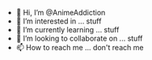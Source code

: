 - 👋 Hi, I’m @AnimeAddiction
- 👀 I’m interested in ... stuff
- 🌱 I’m currently learning ... stuff
- 💞️ I’m looking to collaborate on ... stuff
- 📫 How to reach me ... don't reach me

<!---
AnimeAddiction/AnimeAddiction is a ✨ special ✨ repository because its `README.md` (this file) appears on your GitHub profile.
You can click the Preview link to take a look at your changes.
--->
